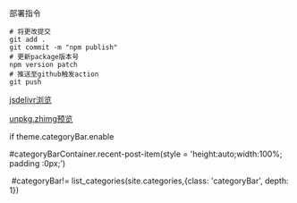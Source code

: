 部署指令

```
# 将更改提交
git add .
git commit -m "npm publish"
# 更新package版本号
npm version patch
# 推送至github触发action
git push
```

[jsdelivr浏览](https://cdn.jsdelivr.net/npm/xue-hy-cdn/)

[unpkg.zhimg预览](https://unpkg.zhimg.com/xue-hy-cdn@1.0.0/)

  if theme.categoryBar.enable

   \#categoryBarContainer.recent-post-item(style = 'height:auto;width:100%; padding :0px;')

​    \#categoryBar!= list_categories(site.categories,{class: 'categoryBar', depth: 1})